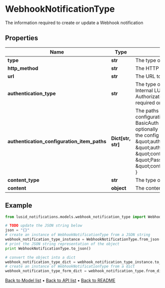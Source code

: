 # WebhookNotificationType

The information required to create or update a Webhook notification

## Properties
Name | Type | Description | Notes
------------ | ------------- | ------------- | -------------
**type** | **str** | The type of delivery mechanism for this notification | 
**http_method** | **str** | The HTTP method such as GET, POST, etc. to use on the request | 
**url** | **str** | The URL to send the request to | 
**authentication_type** | **str** | The type of authentication to use on the request, can be one of the following values:  - Lusid -  Internal LUSID call  - BasicAuth - User specified Username and password  - BearerToken - Authorization header with Bearer scheme and user specified key  - None - No Authorization required on the webhook call | 
**authentication_configuration_item_paths** | **Dict[str, str]** | The paths of the Configuration Store configuration items that contain the authentication configuration. Each  authentication type requires different keys:  - Lusid - None required  - BasicAuth - Requires &#39;Username&#39; and &#39;Password&#39;  - BearerToken - Requires &#39;BearerToken&#39; and optionally &#39;BearerScheme&#39;  - None - None required                e.g. the following would be valid assuming that the config is present in the configuration store at the  specified paths:                    \&quot;authenticationType\&quot;: \&quot;BasicAuth\&quot;,      \&quot;authenticationConfigurationItemPaths\&quot;: {          \&quot;Username\&quot;: \&quot;config://personal/myUserId/WebhookConfigurations/ExampleService/AdminUser\&quot;,          \&quot;Password\&quot;: \&quot;config://personal/myUserId/WebhookConfigurations/ExampleService/AdminPassword\&quot;      } | [optional] 
**content_type** | **str** | The type of the content e.g. Json | 
**content** | **object** | The content of the request | [optional] 

## Example

```python
from lusid_notifications.models.webhook_notification_type import WebhookNotificationType

# TODO update the JSON string below
json = "{}"
# create an instance of WebhookNotificationType from a JSON string
webhook_notification_type_instance = WebhookNotificationType.from_json(json)
# print the JSON string representation of the object
print WebhookNotificationType.to_json()

# convert the object into a dict
webhook_notification_type_dict = webhook_notification_type_instance.to_dict()
# create an instance of WebhookNotificationType from a dict
webhook_notification_type_form_dict = webhook_notification_type.from_dict(webhook_notification_type_dict)
```
[Back to Model list](../README.md#documentation-for-models) &#8226; [Back to API list](../README.md#documentation-for-api-endpoints) &#8226; [Back to README](../README.md)


